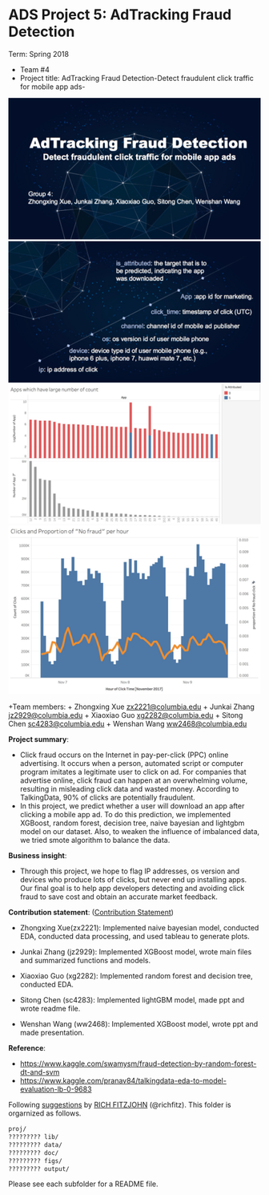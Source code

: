 # ADS Project 5: AdTracking Fraud Detection

Term: Spring 2018

+ Team #4
+ Project title: AdTracking Fraud Detection-Detect fraudulent click traffic for mobile app ads-

![image](figs/Title.png)
![image](figs/Feature.png)
![image](figs/eda_app.png)
![image](figs/eda_hour.png)

+Team members:
	+ Zhongxing Xue zx2221@columbia.edu
	+ Junkai Zhang jz2929@columbia.edu
	+ Xiaoxiao Guo xg2282@columbia.edu
	+ Sitong Chen sc4283@columbia.edu
	+ Wenshan Wang ww2468@columbia.edu

**Project summary**:
  + Click fraud occurs on the Internet in pay-per-click (PPC) online advertising. It occurs when a person, automated script or computer program imitates a legitimate user to click on ad. For companies that advertise online, click fraud can happen at an overwhelming volume, resulting in misleading click data and wasted money. According to TalkingData, 90% of clicks are potentially fraudulent.
  + In this project, we predict whether a user will download an app after clicking a mobile app ad. To do this prediction, we implemented XGBoost, random forest, decision tree, naive bayesian and lightgbm model on our dataset. Also, to weaken the influence of imbalanced data, we tried smote algorithm to balance the data.

**Business insight**:
  + Through this project, we hope to flag IP addresses, os version and devices who produce lots of clicks, but never end up installing apps. Our final goal is to help app developers detecting and avoiding click fraud to save cost and obtain an accurate market feedback.

**Contribution statement**: ([Contribution Statement](doc/a_note_on_contributions.md))
+ Zhongxing Xue(zx2221): Implemented naive bayesian model, conducted EDA, conducted data processing, and used tableau to generate plots.

+ Junkai Zhang (jz2929): Implemented XGBoost model, wrote main files and summarized functions and models.

+ Xiaoxiao Guo (xg2282): Implemented random forest and decision tree, conducted EDA.

+ Sitong Chen (sc4283): Implemented lightGBM model, made ppt and wrote readme file.

+ Wenshan Wang (ww2468): Implemented XGBoost model, wrote ppt and made presentation.

**Reference**:
+ https://www.kaggle.com/swamysm/fraud-detection-by-random-forest-dt-and-svm
+ https://www.kaggle.com/pranav84/talkingdata-eda-to-model-evaluation-lb-0-9683

Following [suggestions](http://nicercode.github.io/blog/2013-04-05-projects/) by [RICH FITZJOHN](http://nicercode.github.io/about/#Team) (@richfitz). This folder is orgarnized as follows.

```
proj/
????????? lib/
????????? data/
????????? doc/
????????? figs/
????????? output/
```

Please see each subfolder for a README file.
